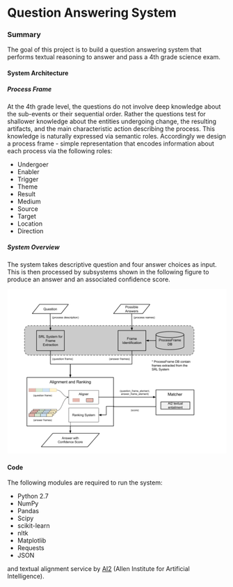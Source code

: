 # Question Answering System

### Summary
The goal of this project is to build a question answering system that performs textual reasoning to answer and pass a 4th grade science exam.

#### System Architecture

##### Process Frame
At the 4th grade level, the questions do not involve deep knowledge about the sub-events or their sequential order. Rather the questions test for shallower knowledge about the entities undergoing change, the resulting artifacts, and the main characteristic action describing the process. This knowledge is naturally expressed via semantic roles. Accordingly we design a process frame - simple representation that encodes information about each process via the following roles:

- Undergoer
- Enabler
- Trigger
- Theme
- Result
- Medium
- Source
- Target
- Location
- Direction

##### System Overview
The system takes descriptive question and four answer choices as input. This is then processed by subsystems shown in the following figure to produce an answer and an associated confidence score.

![System](img/system.png)


#### Code
The following modules are required to run the system:

  * Python 2.7
  * NumPy
  * Pandas
  * Scipy
  * scikit-learn
  * nltk
  * Matplotlib
  * Requests
  * JSON

and textual alignment service by [AI2](http://allenai.org) (Allen Institute for Artificial Intelligence).
